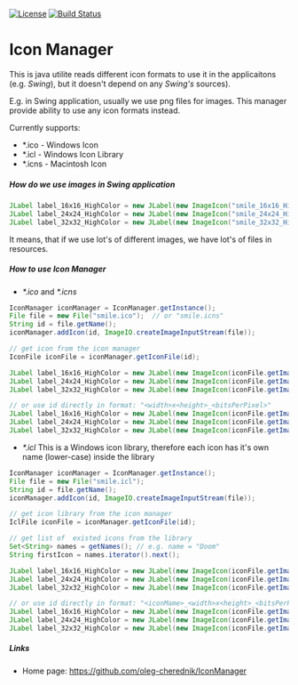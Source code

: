 [![License](https://img.shields.io/badge/License-Apache%202.0-blue.svg)](https://opensource.org/licenses/Apache-2.0)
[![Build Status](https://travis-ci.org/oleg-cherednik/IconManager.svg?branch=master)](https://travis-ci.org/oleg-cherednik/IconManager)
               
# Icon Manager

This is java utilite reads different icon formats to use it in the applicaitons (e.g. _Swing_), but it doesn't depend on any _Swing's_ sources).

E.g. in Swing application, usually we use png files for images. This manager provide ability to use any icon formats instead.

Currently supports:
- *.ico - Windows Icon
- *.icl - Windows Icon Library
- *.icns - Macintosh Icon
 
##### How do we use images in _Swing_ application
```java
JLabel label_16x16_HighColor = new JLabel(new ImageIcon("smile_16x16_HighColor.png"));
JLabel label_24x24_HighColor = new JLabel(new ImageIcon("smile_24x24_HighColor.png"));
JLabel label_32x32_HighColor = new JLabel(new ImageIcon("smile_32x32_HighColor.png"));
```
It means, that if we use lot's of different images, we have lot's of files in resources.

##### How to use _Icon Manager_
- _*.ico_ and _*.icns_
```java
IconManager iconManager = IconManager.getInstance();
File file = new File("smile.ico");  // or "smile.icns"
String id = file.getName();
iconManager.addIcon(id, ImageIO.createImageInputStream(file));

// get icon from the icon manager
IconFile iconFile = iconManager.getIconFile(id);

JLabel label_16x16_HighColor = new JLabel(new ImageIcon(iconFile.getImage(ImageKey.parse(16, 16, 16))));
JLabel label_24x24_HighColor = new JLabel(new ImageIcon(iconFile.getImage(ImageKey.parse(24, 24, 16))));
JLabel label_32x32_HighColor = new JLabel(new ImageIcon(iconFile.getImage(ImageKey.parse(32, 32, 16))));

// or use id directly in format: "<width>x<height>_<bitsPerPixel>"
JLabel label_16x16_HighColor = new JLabel(new ImageIcon(iconFile.getImage("16x16_16")));
JLabel label_24x24_HighColor = new JLabel(new ImageIcon(iconFile.getImage("24x24_16")));
JLabel label_32x32_HighColor = new JLabel(new ImageIcon(iconFile.getImage("32x32_16")));
```
- _*.icl_
This is a Windows icon library, therefore each icon has it's own name (lower-case) inside the library
```java
IconManager iconManager = IconManager.getInstance();
File file = new File("smile.icl");
String id = file.getName();
iconManager.addIcon(id, ImageIO.createImageInputStream(file));

// get icon library from the icon manager
IclFile iconFile = iconManager.getIconFile(id);

// get list of  existed icons from the library
Set<String> names = getNames(); // e.g. name = "Doom"
String firstIcon = names.iterator().next();

JLabel label_16x16_HighColor = new JLabel(new ImageIcon(iconFile.getImage(ImageKey.parse("Doom", 16, 16, 16))));
JLabel label_24x24_HighColor = new JLabel(new ImageIcon(iconFile.getImage(ImageKey.parse("Doom", 24, 24, 16))));
JLabel label_32x32_HighColor = new JLabel(new ImageIcon(iconFile.getImage(ImageKey.parse("Doom", 32, 32, 16))));

// or use id directly in format: "<iconMame>_<width>x<height>_<bitsPerPixel>"
JLabel label_16x16_HighColor = new JLabel(new ImageIcon(iconFile.getImage("doom_16x16_16")));
JLabel label_24x24_HighColor = new JLabel(new ImageIcon(iconFile.getImage("doom_24x24_16")));
JLabel label_32x32_HighColor = new JLabel(new ImageIcon(iconFile.getImage("doom_32x32_16")));
```     
##### Links
* Home page: https://github.com/oleg-cherednik/IconManager

